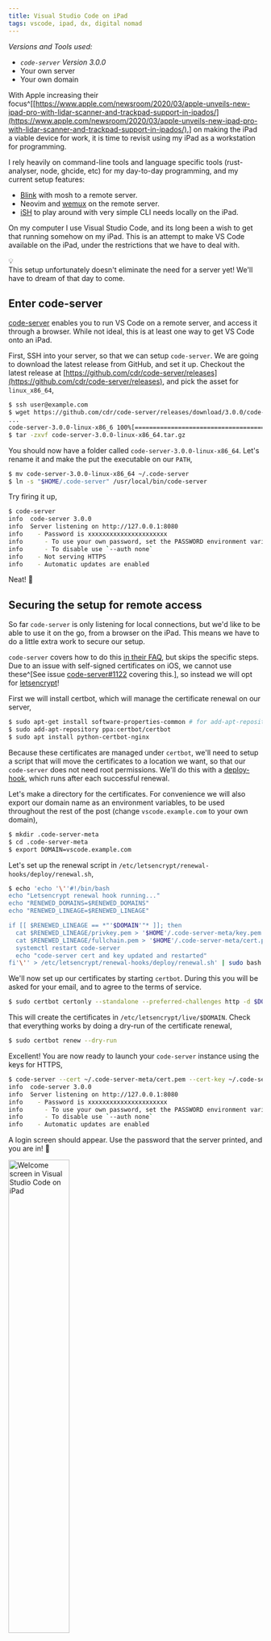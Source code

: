 ```yaml
---
title: Visual Studio Code on iPad
tags: vscode, ipad, dx, digital nomad
---
```


*Versions and Tools used:*

- *`code-server` Version 3.0.0*
- Your own server
- Your own domain

With Apple increasing their focus^[[https://www.apple.com/newsroom/2020/03/apple-unveils-new-ipad-pro-with-lidar-scanner-and-trackpad-support-in-ipados/](https://www.apple.com/newsroom/2020/03/apple-unveils-new-ipad-pro-with-lidar-scanner-and-trackpad-support-in-ipados/).] on making the iPad a viable device for work, it is time to revisit using my iPad as a workstation for programming.

I rely heavily on command-line tools and language specific tools (rust-analyser, node, ghcide, etc) for my day-to-day programming, and my current setup features:

- [Blink](https://blink.sh) with mosh to a remote server.
- Neovim and [wemux]() on the remote server.
- [iSH](https://ish.app) to play around with very simple CLI needs locally on the iPad.

On my computer I use Visual Studio Code, and its long been a wish to get that running somehow on my iPad. This is an attempt to make VS Code available on the iPad, under the restrictions that we have to deal with.

<div class="callout">
  <div class="callout-bulb">💡</div>
  This setup unfortunately doesn't eliminate the need for a server yet! We'll have to dream of that day to come.
</div>

## Enter code-server
[code-server](https://github.com/cdr/code-server) enables you to run VS Code on a remote server, and access it through a browser. While not ideal, this is at least one way to get VS Code onto an iPad.

First, SSH into your server, so that we can setup `code-server`. We are going to download the latest release from GitHub, and set it up. Checkout the latest release at [https://github.com/cdr/code-server/releases](https://github.com/cdr/code-server/releases), and pick the asset for `linux_x86_64`,

```bash
$ ssh user@example.com
$ wget https://github.com/cdr/code-server/releases/download/3.0.0/code-server-3.0.0-linux-x86_64.tar.gz
...
code-server-3.0.0-linux-x86_6 100%[==============================================>]  64.31M  3.47MB/s    in 9.4s
$ tar -zxvf code-server-3.0.0-linux-x86_64.tar.gz
```

You should now have a folder called `code-server-3.0.0-linux-x86_64`. Let's rename it and make the put the executable on our `PATH`,

```bash
$ mv code-server-3.0.0-linux-x86_64 ~/.code-server
$ ln -s "$HOME/.code-server" /usr/local/bin/code-server
```

Try firing it up,

```bash
$ code-server
info  code-server 3.0.0
info  Server listening on http://127.0.0.1:8080
info    - Password is xxxxxxxxxxxxxxxxxxxxxx
info      - To use your own password, set the PASSWORD environment variable
info      - To disable use `--auth none`
info    - Not serving HTTPS
info    - Automatic updates are enabled
```

Neat! 🙂

## Securing the setup for remote access
So far `code-server` is only listening for local connections, but we'd like to be able to use it on the go, from a browser on the iPad. This means we have to do a little extra work to secure our setup.

`code-server` covers how to do this [in their FAQ](https://github.com/cdr/code-server/blob/master/doc/FAQ.md#how-should-i-expose-code-server-to-the-internet), but skips the specific steps. Due to an issue with self-signed certificates on iOS, we cannot use these^[See issue [code-server#1122](https://github.com/cdr/code-server/issues/1122) covering this.], so instead we will opt for [letsencrypt](https://letsencrypt.org)!

<!--
We'll set up a self-signed certificate. For the pass phrase, simply press enter to put a blank password on the key.

```bash
$ mkdir .code-server-meta
$ cd .code-server-meta
$ openssl req -x509 -nodes -newkey rsa:4096 -keyout key.pem -out cert.pem -days 365 -subj "/C=NA/ST=None/L=Global/O=Company Name/OU=Org/CN=localhost"
Generating a RSA private key
...
```

Here we made a directory to hold our keys for `code-server`, and generated them using `openssl`. You can adjust the days to a number you are comfortable with, here I just went with 365, meaning I'll have to renew the certificate in a year.
-->

First we will install certbot, which will manage the certificate renewal on our server,

```bash
$ sudo apt-get install software-properties-common # for add-apt-repository
$ sudo add-apt-repository ppa:certbot/certbot
$ sudo apt install python-certbot-nginx
```

Because these certificates are managed under `certbot`, we'll need to setup a script that will move the certificates to a location we want, so that our `code-server` does not need root permissions. We'll do this with a [deploy-hook](https://certbot.eff.org/docs/using.html#renewing-certificates), which runs after each successful renewal.

Let's make a directory for the certificates. For convenience we will also export our domain name as an environment variables, to be used throughout the rest of the post (change `vscode.example.com` to your own domain),

```bash
$ mkdir .code-server-meta
$ cd .code-server-meta
$ export DOMAIN=vscode.example.com
```

Let's set up the renewal script in `/etc/letsencrypt/renewal-hooks/deploy/renewal.sh`,

```bash
$ echo 'echo '\''#!/bin/bash
echo "Letsencrypt renewal hook running..."
echo "RENEWED_DOMAINS=$RENEWED_DOMAINS"
echo "RENEWED_LINEAGE=$RENEWED_LINEAGE"

if [[ $RENEWED_LINEAGE == *"'$DOMAIN'"* ]]; then
  cat $RENEWED_LINEAGE/privkey.pem > '$HOME'/.code-server-meta/key.pem
  cat $RENEWED_LINEAGE/fullchain.pem > '$HOME'/.code-server-meta/cert.pem
  systemctl restart code-server
  echo "code-server cert and key updated and restarted"
fi'\'' > /etc/letsencrypt/renewal-hooks/deploy/renewal.sh' | sudo bash && sudo chmod +x /etc/letsencrypt/renewal-hooks/deploy/renewal.sh
```

We'll now set up our certificates by starting `certbot`. During this you will be asked for your email, and to agree to the terms of service.

```bash
$ sudo certbot certonly --standalone --preferred-challenges http -d $DOMAIN
```

This will create the certificates in `/etc/letsencrypt/live/$DOMAIN`. Check that everything works by doing a dry-run of the certificate renewal,

```bash
$ sudo certbot renew --dry-run
```

Excellent! You are now ready to launch your `code-server` instance using the keys for HTTPS,

```bash
$ code-server --cert ~/.code-server-meta/cert.pem --cert-key ~/.code-server-meta/key.pem --host 0.0.0.0
info  code-server 3.0.0
info  Server listening on http://127.0.0.1:8080
info    - Password is xxxxxxxxxxxxxxxxxxxxxx
info      - To use your own password, set the PASSWORD environment variable
info      - To disable use `--auth none`
info    - Automatic updates are enabled
```

A login screen should appear. Use the password that the server printed, and you are in! 🥳

<div class="clear two-images">
  <a href="/resources/images/visual-studio-on-ipad-welcome.png" target="_blank" rel="noopener noreferrer"><img src="/resources/images/visual-studio-on-ipad-welcome.thumbnail.png" loading="lazy" alt="Welcome screen in Visual Studio Code on iPad" title="Welcome screen in Visual Studio Code on iPad" style="margin-right: 1%; width: 49%;" /></a>
  <a href="/resources/images/visual-studio-on-ipad-code-file.png" target="_blank" rel="noopener noreferrer"><img src="/resources/images/visual-studio-on-ipad-code-file.thumbnail.png" loading="lazy" alt="Code file in Visual Studio Code on iPad" title="Code file in Visual Studio Code on iPad" style="margin-left: 1%; width: 49%;" /></a>
</div>
<div class="clear"></div>


## Daemonizing the server
Currently we need to manually start the server every time we reboot our server. Instead of this, we'd like the `code-server` to be managed as a system service.

We'll do this by:

- Starting `code-server` with a fixed password.
- Setting up a script to start `code-server` in a `screen` instance.
- Letting `systemd` manage the start/stop of the service.

**Passphrase**

First let us set up our password for the `code-server`, so that we can login across reboots. We'll do this by dropping a simple plaintext file inside `$HOME/.code-server-meta`.

This is under the assumption that you are the only one with access to the server. It is recommended that you put a unique passphrase for this service.

```bash
$ echo "MySecretPassword" > $HOME/.code-server-meta/passphrase.txt
```

**Manage code-server in screen**

We are going to put our script to manage the `code-server` instance in `$HOME/.code-server-meta/service.sh`.

```bash
$ echo '#!/bin/bash

case "$1" in
  start)
    # Create a screen in detached mode, called "code-server"
    screen -dmS code-server bash -c '\''PASSWORD=$(cat $HOME/.code-server-meta/passphrase.txt) code-server --cert $HOME/.code-server-meta/cert.pem --cert-key ~/.code-server-meta/key.pem --host 0.0.0.0'\''
    echo "Service started."
    ;;
  status)
    result=$(screen -list | grep code-server)
    if [ $? == 0 ]; then
      echo "code-server service is ON."
    else
      echo "code-server service is OFF."
    fi
    ;;
  stop)
    # Quit the "code-server" screen
    screen -S code-server -X quit
    echo "Service stopped."
    ;;
  *)
    echo "Unknown command: $1"
    exit 1
  ;;
esac
' > $HOME/.code-server-meta/service.sh && chmod +x $HOME/.code-server-meta/service.sh
```

**Systemd service**

Finally, we are gonna put our `systemd` service in `/etc/systemd/system/code-server.service`.

```bash
$ echo "echo '[Unit]
Description=Service to run code-server
After=network.target

[Service]
Type=oneshot
User=$(whoami)
ExecStart=$HOME/.code-server-meta/service.sh start
ExecStop=$HOME/.code-server-meta/service.sh stop
RemainAfterExit=yes

[Install]
WantedBy=multi-user.target
' > /etc/systemd/system/code-server.service" | sudo bash
```

Enable the script and start the service,

```bash
$ systemctl enable code-server
$ systemctl start code-server
```

Navigate to your domain on port `8080`. Congratulations, you've now got a solid setup for editing code in your iPad browser 🎉
